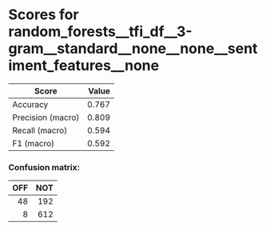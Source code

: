 # Scores for random_forests__tfi_df__3-gram__standard__none__none__sentiment_features__none
|      Score      |Value|
|-----------------|----:|
|Accuracy         |0.767|
|Precision (macro)|0.809|
|Recall (macro)   |0.594|
|F1 (macro)       |0.592|

### Confusion matrix:
|OFF|NOT|
|--:|--:|
| 48|192|
|  8|612|
